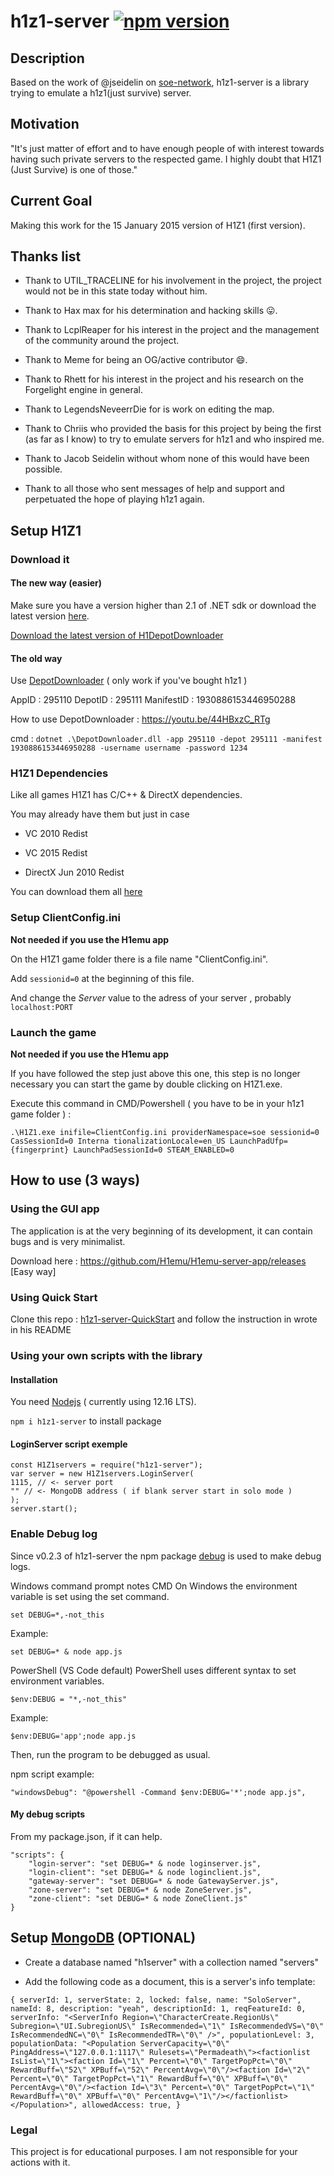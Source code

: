 # h1z1-server [![npm version](http://img.shields.io/npm/v/h1z1-server.svg?style=flat)](https://npmjs.org/package/h1z1-server "View this project on npm")

## Description

Based on the work of @jseidelin on [soe-network](https://github.com/psemu/soe-network),
h1z1-server is a library trying to emulate a h1z1(just survive) server.

## Motivation

"It's just matter of effort and to have enough people of with interest towards having such private servers to the respected game.
I highly doubt that H1Z1 (Just Survive) is one of those."

## Current Goal

Making this work for the 15 January 2015 version of H1Z1 (first version).

## Thanks list

- Thank to UTIL_TRACELINE for his involvement in the project, the project would not be in this state today without him.

- Thank to Hax max for his determination and hacking skills :stuck_out_tongue:.

- Thank to LcplReaper for his interest in the project and the management of the community around the project.

- Thank to Meme for being an OG/active contributor :smile:.

- Thank to Rhett for his interest in the project and his research on the Forgelight engine in general.

- Thank to LegendsNeveerrDie for is work on editing the map.

- Thank to Chriis who provided the basis for this project by being the first (as far as I know) to try to emulate servers for h1z1 and who inspired me.

- Thank to Jacob Seidelin without whom none of this would have been possible.

- Thank to all those who sent messages of help and support and perpetuated the hope of playing h1z1 again.

## Setup H1Z1

### Download it

#### The new way (easier)

Make sure you have a version higher than 2.1 of .NET sdk or download the latest version [here](https://dotnet.microsoft.com/download/dotnet-core/3.1).

[Download the latest version of H1DepotDownloader](https://github.com/H1emu/H1DepotDownloader/releases)

#### The old way

Use [DepotDownloader](https://github.com/SteamRE/DepotDownloader) ( only work if you've bought h1z1 )

AppID : 295110 DepotID : 295111 ManifestID : 1930886153446950288

How to use DepotDownloader : https://youtu.be/44HBxzC_RTg

cmd : `dotnet .\DepotDownloader.dll -app 295110 -depot 295111 -manifest 1930886153446950288 -username username -password 1234`

### H1Z1 Dependencies

Like all games H1Z1 has C/C++ & DirectX dependencies.

You may already have them but just in case

- VC 2010 Redist

- VC 2015 Redist

- DirectX Jun 2010 Redist

You can download them all [here](https://mega.nz/file/RtwDWJ7b#QYlxpXz_t0_kp7_S8a7whnWsctJ3Fr5B2sQdnuTR9LQ)

### Setup ClientConfig.ini

**Not needed if you use the H1emu app**

On the H1Z1 game folder there is a file name "ClientConfig.ini".

Add `sessionid=0` at the beginning of this file.

And change the _Server_ value to the adress of your server , probably `localhost:PORT`

### Launch the game

**Not needed if you use the H1emu app**

If you have followed the step just above this one, this step is no longer necessary you can start the game by double clicking on H1Z1.exe.

Execute this command in CMD/Powershell ( you have to be in your h1z1 game folder ) :

`.\H1Z1.exe inifile=ClientConfig.ini providerNamespace=soe sessionid=0 CasSessionId=0 Interna tionalizationLocale=en_US LaunchPadUfp={fingerprint} LaunchPadSessionId=0 STEAM_ENABLED=0`

## How to use (3 ways)

### Using the GUI app

The application is at the very beginning of its development, it can contain bugs and is very minimalist.

Download here : https://github.com/H1emu/H1emu-server-app/releases [Easy way]

### Using Quick Start

Clone this repo : [h1z1-server-QuickStart](https://github.com/H1emu/h1z1-server-QuickStart) and follow the instruction in wrote in his README

### Using your own scripts with the library
#### Installation

You need [Nodejs](https://nodejs.org/en/) ( currently using 12.16 LTS).

`npm i h1z1-server` to install package

#### LoginServer script exemple

    const H1Z1servers = require("h1z1-server");
    var server = new H1Z1servers.LoginServer(
    1115, // <- server port
    "" // <- MongoDB address ( if blank server start in solo mode )
    );
    server.start();

### Enable Debug log

Since v0.2.3 of h1z1-server the npm package [debug](https://www.npmjs.com/package/debug) is used to make debug logs.

Windows command prompt notes
CMD
On Windows the environment variable is set using the set command.

    set DEBUG=*,-not_this

Example:

    set DEBUG=* & node app.js

PowerShell (VS Code default)
PowerShell uses different syntax to set environment variables.

    $env:DEBUG = "*,-not_this"

Example:

    $env:DEBUG='app';node app.js

Then, run the program to be debugged as usual.

npm script example:

    "windowsDebug": "@powershell -Command $env:DEBUG='*';node app.js",

#### My debug scripts

From my package.json, if it can help.

    "scripts": {
        "login-server": "set DEBUG=* & node loginserver.js",
        "login-client": "set DEBUG=* & node loginclient.js",
        "gateway-server": "set DEBUG=* & node GatewayServer.js",
        "zone-server": "set DEBUG=* & node ZoneServer.js",
        "zone-client": "set DEBUG=* & node ZoneClient.js"
    }

## Setup [MongoDB](https://fastdl.mongodb.org/windows/mongodb-windows-x86_64-4.4.0-signed.msi) (OPTIONAL)

- Create a database named "h1server" with a collection named "servers"

- Add the following code as a document, this is a server's info template:

`{
                    serverId: 1,
                    serverState: 2,
                    locked: false,
                    name: "SoloServer",
                    nameId: 8,
                    description: "yeah",
                    descriptionId: 1,
                    reqFeatureId: 0,
                    serverInfo:
                    "<ServerInfo Region=\"CharacterCreate.RegionUs\" Subregion=\"UI.SubregionUS\" IsRecommended=\"1\" IsRecommendedVS=\"0\" IsRecommendedNC=\"0\" IsRecommendedTR=\"0\" />",
                    populationLevel: 3,
                    populationData:
                    "<Population ServerCapacity=\"0\" PingAddress=\"127.0.0.1:1117\" Rulesets=\"Permadeath\"><factionlist IsList=\"1\"><faction Id=\"1\" Percent=\"0\" TargetPopPct=\"0\" RewardBuff=\"52\" XPBuff=\"52\" PercentAvg=\"0\"/><faction Id=\"2\" Percent=\"0\" TargetPopPct=\"1\" RewardBuff=\"0\" XPBuff=\"0\" PercentAvg=\"0\"/><faction Id=\"3\" Percent=\"0\" TargetPopPct=\"1\" RewardBuff=\"0\" XPBuff=\"0\" PercentAvg=\"1\"/></factionlist></Population>",
                    allowedAccess: true,
                  }`

### Legal

This project is for educational purposes. I am not responsible for your actions with it.
